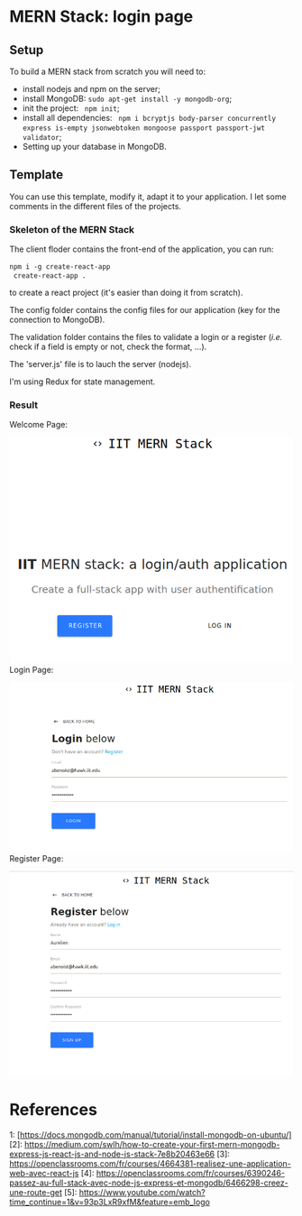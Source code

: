 # MERN Stack: login page

## Setup

To build a MERN stack from scratch you will need to:
* install nodejs and npm on the server;
* install MongoDB: ``` sudo apt-get install -y mongodb-org ```;
* init the project: ``` npm init```;
* install all dependencies: ``` npm i bcryptjs body-parser concurrently express is-empty jsonwebtoken mongoose passport passport-jwt validator```;
* Setting up your database in MongoDB.

## Template

You can use this template, modify it, adapt it to your application. I let some comments in the different files of the projects.

### Skeleton of the MERN Stack

The client floder contains the front-end of the application, you can run:
```shell
npm i -g create-react-app
 create-react-app .
```
to create a react project (it's easier than doing it from scratch).

The config folder contains the config files for our application (key for the connection to MongoDB).

The validation folder contains the files to validate a login or a register (*i.e.* check if a field is empty or not, check the format, ...).

The 'server.js' file is to lauch the server (nodejs).

I'm using Redux for state management.

### Result

Welcome Page:

![welcomePage](img/welcome.png "Welcome Page")
Login Page:

![loginPage](img/login.png "Login Page")
Register Page:

![registerPage](img/register.png "Register Page")

# References

1: [https://docs.mongodb.com/manual/tutorial/install-mongodb-on-ubuntu/]
[2]: https://medium.com/swlh/how-to-create-your-first-mern-mongodb-express-js-react-js-and-node-js-stack-7e8b20463e66
[3]: https://openclassrooms.com/fr/courses/4664381-realisez-une-application-web-avec-react-js
[4]: https://openclassrooms.com/fr/courses/6390246-passez-au-full-stack-avec-node-js-express-et-mongodb/6466298-creez-une-route-get
[5]: https://www.youtube.com/watch?time_continue=1&v=93p3LxR9xfM&feature=emb_logo
